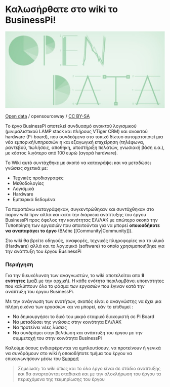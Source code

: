 # Καλωσήρθατε στο wiki το BusinessPi!

![Open Data](https://raw.githubusercontent.com/ellak-monades-aristeias/BusinessPi/master/Images/Open-data.jpg)

[Open data](http://www.flickr.com/photos/opensourceway/5538036200/in/photostream/) / opensourceway / [CC BY-SA](http://creativecommons.org/licenses/by-sa/2.0/)

Το έργο BusinessPi αποτελεί συνδυασμό ανοικτού λογισμικού (μινιμαλιστικoύ LAMP stack και πλήρους VTiger CRM) και ανοικτού hardware (Pi-board), που συνδεόμενο στο τοπικό δίκτυο αυτοματοποιεί μια νέα εμπορική/υπηρεσιών η και εξαγωγική επιχείρηση (τηλέφωνα, ραντεβού, πωλήσεις, αποθήκη, υποστήριξη πελατών, γνωσιακή βάση κ.α.), με κόστος λιγότερο από 100 ευρώ (αγορά hardware). 

Το Wiki αυτό συντάχθηκε με σκοπό να καταγράψει και να μεταδώσει γνώσεις σχετικά με:
- Τεχνικές προδιαγραφές
- Μεθοδολογίες
- Λογισμικά
- Hardware
- Εμπειρικά δεδομένα

Τα παραπάνω καταγράφηκαν, συγκεντρώθηκαν και συντάχθηκαν στο παρόν wiki πριν αλλά και κατά την διάρκεια ανάπτυξης του έργου BusinessPi προς όφελος την κοινότητας ΕΛ/ΛΑΚ με απώτερο σκοπό την Τυποποίηση των εργασιών που απαιτούνται για να μπορεί **οποιοσδήποτε να αναπαράγει το έργο** (Βλέπε [[Community|Community]]).

Στο wiki θα βρείτε οδηγούς, αναφορές, τεχνικές πληροφορίες για το υλικό (Hardware) αλλά και το λογισμικό (software) το οποίο χρησιμοποιήθηκε για την ανάπτυξη του έργου BusinessPi

### Περιήγηση

Για την διευκόλυνση των αναγνωστών, το wiki αποτελείται απο **9 ενότητες** (μαζί με την αρχική). Η κάθε ενότητα περιλαμβάνει υποενότητες που καλύπτουν όλο το φάσμα των εργασιών που έγιναν κατά την ανάπτυξη του έργου BusinessPi.

Με την ανάγνωση των ενοτήτων, σκοπός είναι ο αναγνώστης να έχει μια πλήρη εικόνα των εργασιών και να μπορεί, εάν το επιθυμεί : 
- Να δημιουργήσει το δικό του μικρό εταιρικό διακομιστή σε Pi Board
- Να μεταδώσει της γνώσεις στην κοινότητα ΕΛ/ΛΑΚ
- Να προτείνει νέες λύσεις
- Να συνδράμει στην βελτίωση και ανάπτυξη του έργου με την συμμετοχή του στην κοινότητα BusinessPi

Καλούμε όσους ενδιαφέρονται να εμπλουτίσουν, να προτείνουν ή γενικά να συνδράμουν στο wiki ή οποιοδήποτε τμήμα του έργου να επικοινωνήσουν μέσω του [Support](https://github.com/ellak-monades-aristeias/BusinessPi/wiki/Support)

> Σημείωση: το wiki όπως και το όλο έργο είναι σε στάδιο ανάπτυξης και θα αναρτούνται σταδιακά και με την ολοκλήρωση του έργου τα περιεχόμενα της τεκμηρίωσης του έργου
